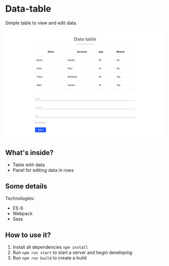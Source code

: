 # Data-table

Simple table to view and edit data.

![alt text](https://raw.githubusercontent.com/Offblack/data-table/master/screenshot.png)

## What's inside?

-  Table with data
-  Panel for editing data in rows

## Some details

Technologies:

-  ES-6
-  Webpack
-  Sass

## How to use it?

1. Install all dependencies `npm install`
2. Run `npm run start` to start a server and begin developing
3. Run `npm run build` to create a build
